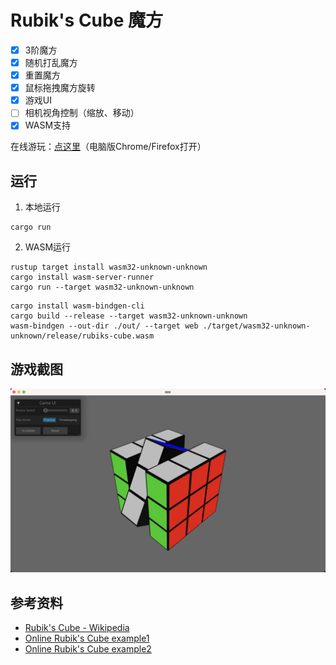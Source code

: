 # Rubik's Cube 魔方
- [x] 3阶魔方
- [x] 随机打乱魔方
- [x] 重置魔方
- [x] 鼠标拖拽魔方旋转
- [x] 游戏UI
- [ ] 相机视角控制（缩放、移动）
- [x] WASM支持

在线游玩：[点这里](https://nightswatchgames.github.io/games/rubiks-cube/)（电脑版Chrome/Firefox打开）

## 运行
1. 本地运行
```
cargo run
```
2. WASM运行
```
rustup target install wasm32-unknown-unknown
cargo install wasm-server-runner
cargo run --target wasm32-unknown-unknown
```
```
cargo install wasm-bindgen-cli
cargo build --release --target wasm32-unknown-unknown
wasm-bindgen --out-dir ./out/ --target web ./target/wasm32-unknown-unknown/release/rubiks-cube.wasm
```

## 游戏截图
![playing cube](https://raw.githubusercontent.com/NightsWatchGames/rubiks-cube/master/screenshots/playing_cube.jpg)

## 参考资料
- [Rubik's Cube - Wikipedia](https://en.wikipedia.org/wiki/Rubik%27s_Cube)
- [Online Rubik's Cube example1](https://rubikscu.be/)
- [Online Rubik's Cube example2](https://cube-solver.com/)